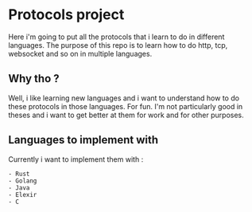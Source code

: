 # Protocols project
Here i'm going to put all the protocols that i learn to do in different languages.
The purpose of this repo is to learn how to do http, tcp, websocket and so on in multiple languages.

## Why tho ?
Well, i like learning new languages and i want to understand how to do these protocols in those languages. For fun.
I'm not particularly good in theses and i want to get better at them for work and for other purposes.

## Languages to implement with
Currently i want to implement them with :

    - Rust
    - Golang
    - Java
    - Elexir
    - C
